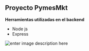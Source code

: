 

## Proyecto PymesMkt


**Herramientas utilizadas en el backend**

 - Node js
 - Express

![enter image description here](https://atrevete.academy/blog/wp-content/uploads/2020/08/emprendedores-y-startups.jpg)